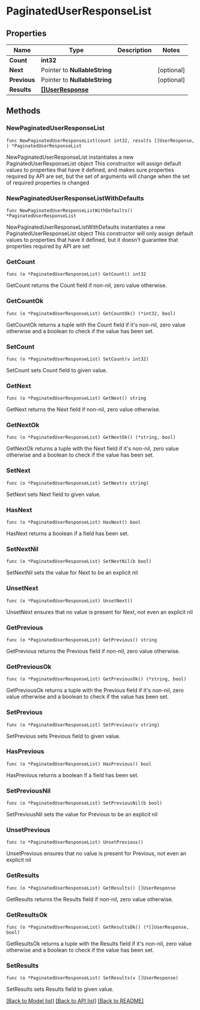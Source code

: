 # PaginatedUserResponseList

## Properties

Name | Type | Description | Notes
------------ | ------------- | ------------- | -------------
**Count** | **int32** |  | 
**Next** | Pointer to **NullableString** |  | [optional] 
**Previous** | Pointer to **NullableString** |  | [optional] 
**Results** | [**[]UserResponse**](UserResponse.md) |  | 

## Methods

### NewPaginatedUserResponseList

`func NewPaginatedUserResponseList(count int32, results []UserResponse, ) *PaginatedUserResponseList`

NewPaginatedUserResponseList instantiates a new PaginatedUserResponseList object
This constructor will assign default values to properties that have it defined,
and makes sure properties required by API are set, but the set of arguments
will change when the set of required properties is changed

### NewPaginatedUserResponseListWithDefaults

`func NewPaginatedUserResponseListWithDefaults() *PaginatedUserResponseList`

NewPaginatedUserResponseListWithDefaults instantiates a new PaginatedUserResponseList object
This constructor will only assign default values to properties that have it defined,
but it doesn't guarantee that properties required by API are set

### GetCount

`func (o *PaginatedUserResponseList) GetCount() int32`

GetCount returns the Count field if non-nil, zero value otherwise.

### GetCountOk

`func (o *PaginatedUserResponseList) GetCountOk() (*int32, bool)`

GetCountOk returns a tuple with the Count field if it's non-nil, zero value otherwise
and a boolean to check if the value has been set.

### SetCount

`func (o *PaginatedUserResponseList) SetCount(v int32)`

SetCount sets Count field to given value.


### GetNext

`func (o *PaginatedUserResponseList) GetNext() string`

GetNext returns the Next field if non-nil, zero value otherwise.

### GetNextOk

`func (o *PaginatedUserResponseList) GetNextOk() (*string, bool)`

GetNextOk returns a tuple with the Next field if it's non-nil, zero value otherwise
and a boolean to check if the value has been set.

### SetNext

`func (o *PaginatedUserResponseList) SetNext(v string)`

SetNext sets Next field to given value.

### HasNext

`func (o *PaginatedUserResponseList) HasNext() bool`

HasNext returns a boolean if a field has been set.

### SetNextNil

`func (o *PaginatedUserResponseList) SetNextNil(b bool)`

 SetNextNil sets the value for Next to be an explicit nil

### UnsetNext
`func (o *PaginatedUserResponseList) UnsetNext()`

UnsetNext ensures that no value is present for Next, not even an explicit nil
### GetPrevious

`func (o *PaginatedUserResponseList) GetPrevious() string`

GetPrevious returns the Previous field if non-nil, zero value otherwise.

### GetPreviousOk

`func (o *PaginatedUserResponseList) GetPreviousOk() (*string, bool)`

GetPreviousOk returns a tuple with the Previous field if it's non-nil, zero value otherwise
and a boolean to check if the value has been set.

### SetPrevious

`func (o *PaginatedUserResponseList) SetPrevious(v string)`

SetPrevious sets Previous field to given value.

### HasPrevious

`func (o *PaginatedUserResponseList) HasPrevious() bool`

HasPrevious returns a boolean if a field has been set.

### SetPreviousNil

`func (o *PaginatedUserResponseList) SetPreviousNil(b bool)`

 SetPreviousNil sets the value for Previous to be an explicit nil

### UnsetPrevious
`func (o *PaginatedUserResponseList) UnsetPrevious()`

UnsetPrevious ensures that no value is present for Previous, not even an explicit nil
### GetResults

`func (o *PaginatedUserResponseList) GetResults() []UserResponse`

GetResults returns the Results field if non-nil, zero value otherwise.

### GetResultsOk

`func (o *PaginatedUserResponseList) GetResultsOk() (*[]UserResponse, bool)`

GetResultsOk returns a tuple with the Results field if it's non-nil, zero value otherwise
and a boolean to check if the value has been set.

### SetResults

`func (o *PaginatedUserResponseList) SetResults(v []UserResponse)`

SetResults sets Results field to given value.



[[Back to Model list]](../README.md#documentation-for-models) [[Back to API list]](../README.md#documentation-for-api-endpoints) [[Back to README]](../README.md)


